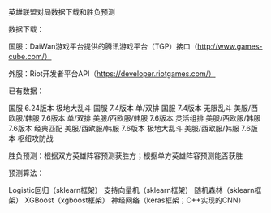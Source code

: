 英雄联盟对局数据下载和胜负预测

数据下载：

国服：DaiWan游戏平台提供的腾讯游戏平台（TGP）接口（http://www.games-cube.com/）

外服：Riot开发者平台API（https://developer.riotgames.com/）

已有数据：

国服 6.24版本 极地大乱斗
国服 7.4版本 单/双排
国服 7.4版本 无限乱斗
美服/西欧服/韩服 7.6版本 单/双排
美服/西欧服/韩服 7.6版本 灵活组排
美服/西欧服/韩服 7.6版本 经典匹配
美服/西欧服/韩服 7.6版本 极地大乱斗
美服/西欧服/韩服 7.6版本 枢纽攻防战

胜负预测：根据双方英雄阵容预测获胜方；根据单方英雄阵容预测能否获胜

预测算法：

Logistic回归（sklearn框架）
支持向量机（sklearn框架）
随机森林（sklearn框架）
XGBoost（xgboost框架）
神经网络（keras框架；C++实现的CNN）
